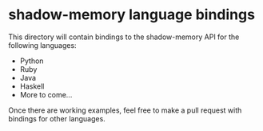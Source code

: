 shadow-memory language bindings
===============================

This directory will contain bindings to the shadow-memory API for the following
languages:

* Python
* Ruby
* Java
* Haskell
* More to come...

Once there are working examples, feel free to make a pull request with bindings
for other languages.

